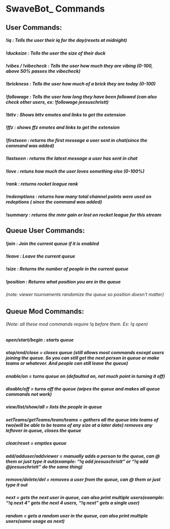 # SwaveBot_ Commands
## User Commands:
##### !iq : Tells the user their iq for the day(resets at midnight)
##### !ducksize : Tells the user the size of their duck
##### !vibes / !vibecheck : Tells the user how much they are vibing (0-100, above 50% passes the vibecheck)
##### !brickness : Tells the user how much of a brick they are today (0-100)
##### !followage : Tells the user how long they have been followed (can also check other users, ex: !followage jeesuschristt)
##### !bttv : Shows bttv emotes and links to get the extension
##### !ffz : shows ffz emotes and links to get the extension
##### !firstseen : returns the first message a user sent in chat(since the command was added)
##### !lastseen : returns the latest message a user has sent in chat
##### !love : retuns how much the user loves something else (0-100%)
##### !rank : returns rocket league rank
##### !redemptions : returns how many total channel points were used on redeptions ( since the command was added)
##### !summary : returns the mmr gain or lost on rocket league for this stream
## Queue User Commands:
##### !join : Join the current queue if it is enabled
##### !leave : Leave the current queue
##### !size : Returns the number of people in the current queue
##### !position : Returns what position you are in the queue
###### (note: viewer tournaments randomize the queue so position doesn't matter)
## Queue Mod Commands:
###### (Note: all these mod commands require !q before them. Ex: !q open)
##### open/start/begin : starts queue
##### stop/end/close = closes queue (still allows most commands except users joining the queue. So you can still get the next person in queue or make teams or whatever. And people can still leave the queue)
##### enable/on = turns queue on (defaulted on, not much point in turning it off)
##### disable/off = turns off the queue (wipes the queue and makes all queue commands not work)
##### view/list/show/all = lists the people in queue
##### setTeams/getTeams/team/teams = gathers all the queue into teams of two(will be able to be teams of any size at a later date) removes any leftover in queue, closes the queue
##### clear/reset = empties queue 
##### add/adduser/addviewer = manually adds a person to the queue, can @ them or just type it out(example: “!q add jeesuschristt” or “!q add @jeesuschristt” do the same thing)
##### remove/delete/del = removes a user from the queue, can @ them or just type it out
##### next = gets the next user in queue, can also print multiple users(example: “!q next 4” gets the next 4 users, “!q next” gets a single user)
##### random = gets a random user in the queue, can also print multiple users(same usage as next)
